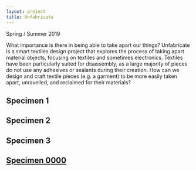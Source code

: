 ```yaml
---
layout: project
title: Unfabricate
---
```


Spring / Summer 2019

What importance is there in being able to take apart our things? Unfabricate is a smart textiles design project that explores the process of taking apart material objects, focusing on textiles and sometimes electronics. Textiles have been particularly suited for disassembly, as a large majority of pieces do not use any adhesives or sealants during their creation. How can we design and craft textile pieces (e.g. a garment) to be more easily taken apart, unravelled, and reclaimed for their materials?

## Specimen 1

## Specimen 2

## Specimen 3

## [Specimen 0000](./electronic_0000)

